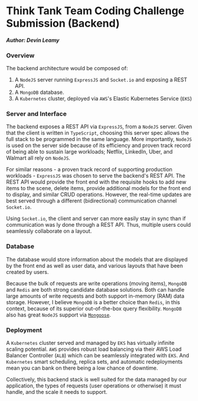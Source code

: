 # Think Tank Team Coding Challenge Submission (Backend)
#### _Author: Devin Leamy_

### Overview
The backend architecture would be composed of:
1. A `NodeJS` server running `ExpressJS` and `Socket.io` and exposing a REST API.
2. A `MongoDB` database.
3. A `Kubernetes` cluster, deployed via `AWS`'s Elastic Kubernetes Service (`EKS`)

### Server and Interface

The backend exposes a REST API via `ExpressJS`, from a `NodeJS` server. Given that the client is written in `TypeScript`, choosing this server spec allows the full stack to be programmed in the same language. More importantly, `NodeJS` is used on the server side because of its efficiency and proven track record of being able to sustain large workloads; Netflix, LinkedIn, Uber, and Walmart all rely on `NodeJS`.

For similar reasons - a proven track record of supporting production workloads - `ExpressJS` was chosen to serve the backend's REST API. The REST API would provide the front end with the requisite hooks to add new items to the scene, delete items,
provide additional models for the front end to display, and similar CRUD operations. However, the real-time updates are best served through a different (bidirectional) communication channel `Socket.io`. 

Using `Socket.io`, the client and server can more easily stay in sync than if communication was ly done through a REST API. Thus, multiple users could seamlessly collaborate on a layout.

### Database

The database would store information about the models that are displayed by the front end as well as user data, and various layouts that have been created by users. 

Because the bulk of requests are write operations (moving items), `MongoDB` and `Redis` are both strong candidate database solutions. Both can handle large amounts of write requests and both support in-memory (RAM) data storage. However, I believe `MongoDB` is a better choice than `Redis`, in this context, because of its superior out-of-the-box query flexibility. `MongoDB` also has great `NodeJS` support via [`Mongoose`](https://mongoosejs.com/docs/).

### Deployment

A `Kubernetes` cluster served and managed by `EKS` has virtually infinite scaling potential. `AWS` provides robust load balancing via their AWS Load Balancer Controller (`ALB`) which can be seamlessly integrated with `EKS`. And `Kubernetes` smart scheduling, replica sets, and automatic redeployments mean you can bank on there being a low chance of downtime. 

Collectively, this backend stack is well suited for the data managed by our application, the types of requests (user operations or otherwise) it must handle, and the scale it needs to support. 

